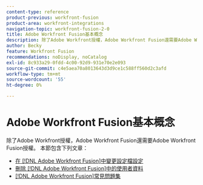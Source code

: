```yaml
---
content-type: reference
product-previous: workfront-fusion
product-area: workfront-integrations
navigation-topic: workfront-fusion-2-0
title: Adobe Workfront Fusion基本概念
description: 除了Adobe Workfront授權，Adobe Workfront Fusion還需要Adobe Workfront Fusion授權。
author: Becky
feature: Workfront Fusion
recommendations: noDisplay, noCatalog
exl-id: 8c933a29-0fdd-4c00-92d9-931e70e2e093
source-git-commit: c4e5aea70a8013643d3d9ce1c588ff560d2c3afd
workflow-type: tm+mt
source-wordcount: '55'
ht-degree: 0%

---
```


# Adobe Workfront Fusion基本概念

除了Adobe Workfront授權，Adobe Workfront Fusion還需要Adobe Workfront Fusion授權。
本節包含下列文章：

* [在 [!DNL Adobe Workfront Fusion]中變更設定檔設定](../../workfront-fusion/workfront-fusion-basics/change-profile-settings.md)
* [刪除 [!DNL Adobe Workfront Fusion]中的使用者資料](../../workfront-fusion/workfront-fusion-basics/delete-user-data.md)
* [[!DNL Adobe Workfront Fusion]常見問題集](../../workfront-fusion/workfront-fusion-basics/faq.md)
